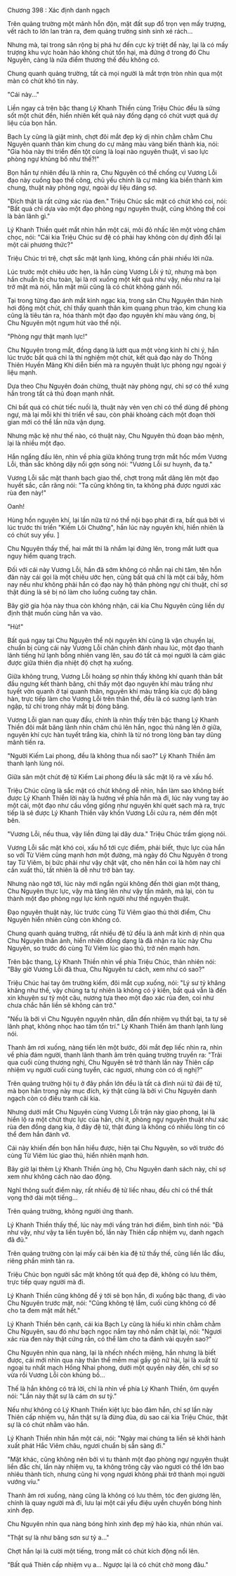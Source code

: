 




Chương 398 : Xác định danh ngạch


Trên quảng trường một mảnh hỗn độn, mặt đất sụp đổ trọn vẹn mấy trượng, vết rách to lớn lan tràn ra, đem quảng trường sinh sinh xé rách...

Nhưng mà, tại trong sân rộng bị phá hư đến cực kỳ triệt để này, lại là có mấy trượng khu vực hoàn hảo không chút tổn hại, mà đứng ở trong đó Chu Nguyên, càng là nửa điểm thương thế đều không có.

Chung quanh quảng trường, tất cả mọi người là mắt trợn tròn nhìn qua một màn có chút khó tin này.

"Cái này..."

Liền ngay cả trên bậc thang Lý Khanh Thiền cùng Triệu Chúc đều là sửng sốt một chút đến, hiển nhiên kết quả này đồng dạng có chút vượt quá dự liệu của bọn hắn.

Bạch Ly cũng là giật mình, chợt đôi mắt đẹp kỳ dị nhìn chằm chằm Chu Nguyên quanh thân kim chung do cự mãng màu vàng biến thành kia, nói: "Gia hỏa này thi triển đến tột cùng là loại nào nguyên thuật, vì sao lực phòng ngự khủng bố như thế?!"

Bọn hắn tự nhiên đều là nhìn ra, Chu Nguyên có thể chống cự Vương Lỗi đạo này cuồng bạo thế công, chủ yếu chính là cự mãng kia biến thành kim chung, thuật này phòng ngự, ngoài dự liệu đáng sợ.

"Đích thật là rất cứng xác rùa đen." Triệu Chúc sắc mặt có chút khó coi, nói: "Bất quá chỉ dựa vào một đạo phòng ngự nguyên thuật, cũng không thể coi là bản lãnh gì."

Lý Khanh Thiền quét mắt nhìn hắn một cái, môi đỏ nhấc lên một vòng châm chọc, nói: "Cái kia Triệu Chúc sư đệ có phải hay không còn dự định đổi lại một cái phương thức?"

Triệu Chúc trì trệ, chợt sắc mặt lạnh lùng, không cần phải nhiều lời nữa.

Lúc trước một chiêu ước hẹn, là hắn cùng Vương Lỗi ý tứ, nhưng mà bọn hắn chuẩn bị chu toàn, lại là rơi xuống một kết quả như vậy, nếu như ra lại trở mặt mà nói, hắn mặt mũi cũng là có chút không gánh nổi.

Tại trong từng đạo ánh mắt kinh ngạc kia, trong sân Chu Nguyên thân hình hơi động một chút, chỉ thấy quanh thân kim quang phun trào, kim chung kia cũng là tiêu tán ra, hóa thành một đạo đạo nguyên khí màu vàng óng, bị Chu Nguyên một ngụm hút vào thể nội.

"Phòng ngự thật mạnh lực!"

Chu Nguyên trong mắt, đồng dạng là lướt qua một vòng kinh hỉ chi ý, hắn lúc trước bất quá chỉ là thí nghiệm một chút, kết quả đạo này do Thông Thiên Huyền Mãng Khí diễn biến mà ra nguyên thuật lực phòng ngự ngoài ý liệu mạnh.

Dựa theo Chu Nguyên đoán chừng, thuật này phòng ngự, chỉ sợ có thể xưng hắn trong tất cả thủ đoạn mạnh nhất.

Chỉ bất quá có chút tiếc nuối là, thuật này vẻn vẹn chỉ có thể dùng để phòng ngự, mà lại mỗi khi thi triển về sau, còn phải khoảng cách một đoạn thời gian mới có thể lần nữa vận dụng.

Nhưng mặc kệ như thế nào, có thuật này, Chu Nguyên thủ đoạn bảo mệnh, lại là nhiều một đạo.

Hắn ngẩng đầu lên, nhìn về phía giữa không trung trợn mắt hốc mồm Vương Lỗi, thần sắc không dậy nổi gợn sóng nói: "Vương Lỗi sư huynh, đa tạ."

Vương Lỗi sắc mặt thanh bạch giao thế, chợt trong mắt dâng lên một đạo huyết sắc, cắn răng nói: "Ta cũng không tin, ta không phá được ngươi xác rùa đen này!"

Oanh!

Hùng hồn nguyên khí, lại lần nữa từ nó thể nội bạo phát đi ra, bất quá bởi vì lúc trước thi triển "Kiếm Lôi Chưởng", hắn lúc này nguyên khí, hiển nhiên là có chút suy yếu. ]

Chu Nguyên thấy thế, hai mắt thì là nhắm lại đứng lên, trong mắt lướt qua nguy hiểm quang trạch.

Đối với cái này Vương Lỗi, hắn đã sớm không có nhẫn nại chi tâm, tên hỗn đản này cái gọi là một chiêu ước hẹn, cũng bất quá chỉ là một cái bẫy, hôm nay nếu như không phải hắn có đạo này hộ thân phòng ngự chi thuật, chỉ sợ thật đúng là sẽ bị nó làm cho luống cuống tay chân.

Bây giờ gia hỏa này thua còn không nhận, cái kia Chu Nguyên cũng liền dự định thật muốn cùng hắn va vào.

"Hừ!"

Bất quá ngay tại Chu Nguyên thể nội nguyên khí cũng là vận chuyển lại, chuẩn bị cùng cái này Vương Lỗi chân chính đánh nhau lúc, một đạo thanh lãnh tiếng hừ lạnh bỗng nhiên vang lên, sau đó tất cả mọi người là cảm giác được giữa thiên địa nhiệt độ chợt hạ xuống.

Giữa không trung, Vương Lỗi hoảng sợ nhìn thấy không khí quanh thân bắt đầu ngưng kết thành băng, chỉ thấy một đạo nguyên khí màu trắng như tuyết vờn quanh ở tại quanh thân, nguyên khí màu trắng kia cực độ băng hàn, trực tiếp làm cho Vương Lỗi trên thân thể, đều là có sương lạnh tràn ngập, tứ chi trong nháy mắt bị đóng băng.

Vương Lỗi gian nan quay đầu, chính là nhìn thấy trên bậc thang Lý Khanh Thiền đôi mắt băng lãnh nhìn chăm chú lên hắn, ngọc thủ nâng lên ở giữa, nguyên khí cực hàn tuyết trắng kia, chính là từ nó trong lòng bàn tay dũng mãnh tiến ra.

"Người Kiếm Lai phong, đều là không thua nổi sao?" Lý Khanh Thiền âm thanh lạnh lùng nói.

Giữa sân một chút đệ tử Kiếm Lai phong đều là sắc mặt lộ ra vẻ xấu hổ.

Triệu Chúc cũng là sắc mặt có chút không dễ nhìn, hắn làm sao không biết được Lý Khanh Thiền lời này là hướng về phía hắn mà đi, lúc này vung tay áo một cái, một đạo như cầu vồng giống như nguyên khí quét sạch mà ra, trực tiếp là sẽ được Lý Khanh Thiền vây khốn Vương Lỗi cứu ra, ném đến một bên.

"Vương Lỗi, nếu thua, vậy liền đừng lại dây dưa." Triệu Chúc trầm giọng nói.

Vương Lỗi sắc mặt khó coi, xấu hổ tới cực điểm, phải biết, thực lực của hắn so với Từ Viêm cũng mạnh hơn một đường, mà ngày đó Chu Nguyên ở trong tay Từ Viêm, bị bức phải như vậy chật vật, cho nên hắn coi là hôm nay chỉ cần xuất thủ, tất nhiên là dễ như trở bàn tay.

Nhưng nào ngờ tới, lúc này mới ngắn ngủi không đến thời gian một tháng, Chu Nguyên thực lực, vậy mà tăng lên như vậy tấn mãnh, mà lại, còn tu thành một đạo phòng ngự lực kinh người như thế nguyên thuật.

Đạo nguyên thuật này, lúc trước cùng Từ Viêm giao thủ thời điểm, Chu Nguyên hiển nhiên cũng còn không có.

Chung quanh quảng trường, rất nhiều đệ tử đều là ánh mắt kinh dị nhìn qua Chu Nguyên thân ảnh, hiển nhiên đồng dạng là đã nhận ra lúc này Chu Nguyên, so trước đó cùng Từ Viêm lúc giao thủ, trở nên mạnh hơn.

Trên bậc thang, Lý Khanh Thiền nhìn về phía Triệu Chúc, thản nhiên nói: "Bây giờ Vương Lỗi đã thua, Chu Nguyên tư cách, xem như có sao?"

Triệu Chúc hai tay ôm trường kiếm, đôi mắt cụp xuống, nói: "Lý sư tỷ khăng khăng như thế, vậy chúng ta tự nhiên là không có ý kiến, bất quá vẫn là đến xin khuyên sư tỷ một câu, nương tựa theo một đạo xác rùa đen, coi như chưa chắc hắn liền sẽ không cản trở."

"Nếu là bởi vì Chu Nguyên nguyên nhân, dẫn đến nhiệm vụ thất bại, ta tự sẽ lãnh phạt, không nhọc hao tâm tổn trí." Lý Khanh Thiền âm thanh lạnh lùng nói.

Thanh âm rơi xuống, nàng tiến lên một bước, đôi mắt đẹp liếc nhìn ra, nhìn về phía đám người, thanh lãnh thanh âm trên quảng trường truyền ra: "Trải qua cuối cùng thương nghị, Chu Nguyên sẽ trở thành lần này Thiên cấp nhiệm vụ người cuối cùng tuyển, các ngươi, nhưng còn có dị nghị?"

Trên quảng trường hội tụ ở đây phần lớn đều là tất cả đỉnh núi tử đái đệ tử, mà bọn hắn trong này mục đích, kỳ thật cũng là bởi vì Chu Nguyên danh ngạch còn có điều tranh cãi kia.

Nhưng dưới mắt Chu Nguyên cùng Vương Lỗi trận này giao phong, lại là hiển lộ ra một chút thực lực của hắn, chí ít, phòng ngự nguyên thuật như xác rùa đen đồng dạng kia, ở đây đệ tử, thật đúng là không có nhiều lòng tin có thể đem hắn đánh vỡ.

Cái này khiến đến bọn hắn hiểu được, hiện tại Chu Nguyên, so với trước đó cùng Từ Viêm lúc giao thủ, hiển nhiên mạnh hơn.

Bây giờ lại thêm Lý Khanh Thiền ủng hộ, Chu Nguyên danh sách này, chỉ sợ xem như không cách nào dao động.

Nghĩ thông suốt điểm này, rất nhiều đệ tử liếc nhau, đều chỉ có thể thất vọng thở dài một tiếng...

Trên quảng trường, không người ứng thanh.

Lý Khanh Thiền thấy thế, lúc này mới vầng trán hơi điểm, bình tĩnh nói: "Đã như vậy, như vậy ta liền tuyên bố, lần này Thiên cấp nhiệm vụ, danh ngạch đã đủ."

Trên quảng trường còn lại mấy cái bên kia đệ tử thấy thế, cũng liền lắc đầu, riêng phần mình tản ra.

Triệu Chúc bọn người sắc mặt không tốt quá đẹp đẽ, không có lưu thêm, trực tiếp quay người mà đi.

Lý Khanh Thiền cũng không để ý tới sẽ bọn hắn, đi xuống bậc thang, đi vào Chu Nguyên trước mặt, nói: "Cũng không tệ lắm, cuối cùng không có để cho ta đem mặt mất hết."

Lý Khanh Thiền bên cạnh, cái kia Bạch Ly cũng là hiếu kì nhìn chằm chằm Chu Nguyên, sau đó như bạch ngọc nắm tay nhỏ nắm chặt lại, nói: "Ngươi xác rùa đen này thật cứng rắn, có thể làm cho ta đánh vài quyền sao?"

Chu Nguyên nhìn qua nàng, lại là nhếch nhếch miệng, hắn nhưng là biết được, cái mới nhìn qua này thân thể mềm mại gầy gò nữ hài, lại là xuất từ ngoại tu nhất mạch Hồng Nhai phong, dưới một quyền này đến, chỉ sợ so vừa rồi Vương Lỗi còn khủng bố...

Thế là hắn không có trả lời, chỉ là nhìn về phía Lý Khanh Thiền, ôm quyền nói: "Lần này thật sự là cám ơn sư tỷ."

Nếu như không có Lý Khanh Thiền kiệt lực bảo đảm hắn, chỉ sợ lần này Thiên cấp nhiệm vụ, hắn thật sự là đừng đùa, dù sao cái kia Triệu Chúc, thật sự là có chút nhằm vào hắn.

Lý Khanh Thiền nhìn hắn một cái, nói: "Ngày mai chúng ta liền sẽ khởi hành xuất phát Hắc Viêm châu, ngươi chuẩn bị sẵn sàng đi."

"Mặt khác, cũng không nên bởi vì tu thành một đạo phòng ngự nguyên thuật liền đắc chí, lần này nhiệm vụ, ta không trông cậy vào ngươi có thể lớn bao nhiêu thành tích, nhưng cũng hi vọng ngươi không phải trở thành mọi người vướng víu."

Thanh âm rơi xuống, nàng cũng là không có lưu thêm, tóc đen giương lên, chính là quay người mà đi, lưu lại một cái yểu điệu uyển chuyển bóng hình xinh đẹp.

Chu Nguyên nhìn qua nàng bóng hình xinh đẹp mỹ hảo kia, nhún nhún vai.

"Thật sự là như băng sơn sư tỷ a..."

Chợt hắn lại là cười một tiếng, trong mắt có chút kích động nổi lên.

"Bất quá Thiên cấp nhiệm vụ a... Ngược lại là có chút chờ mong đâu."




